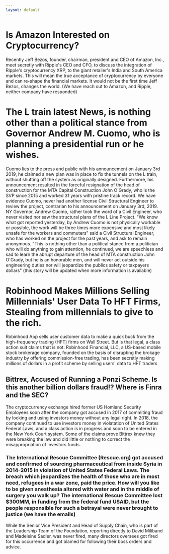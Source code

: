 ```yaml
---
layout: default
---
```

# Is Amazon Interested on Cryptocurrency? 
Recently Jeff Bezos, founder, chairman, president and CEO of Amazon, Inc., meet secretly with Ripple's CEO and CFO, to discuss the integration of Ripple's cryptocurrency XRP, to the giant retailer's India and South America markets. This will mean the true acceptance of cryptocurrency by everyone and can re-shape the financial markets. It would not be the first time Jeff Bezos, changes the world. (We have reach out to Amazon, and Ripple, neither company have responded) 

# The L train latest News, is nothing other than a political stance from Governor Andrew M. Cuomo, who is planning a presidential run or he wishes. 

Cuomo lies to the press and public with his announcement on January 3rd 2019, he claimed a new plan was in place to fix the tunnels on the L train, without shutting off the system as originally designed. Furthermore, his announcement resulted in the forceful resignation of the head of construction for the MTA Capital Construction John O'Grady, who is the SVP since 2015 and worked 31 years with pristine track record. We have evidence Cuomo, never had another license Civil Structural Engineer to review the project, contrarian to his announcement on January 3rd, 2019. NY Governor, Andrew Cuomo, rather took the word of a Civil Engineer, who never visited nor saw the structural plans of the L Line Project. "We know what got reported yesterday, by Andrew Cuomo is not physically workable or possible, the work will be three times more expensive and most likely unsafe for the workers and commuters" said a Civil Structural Engineer, who has worked on the project for the past years, and ask to remain anonymous. "This is nothing other than a political stance from a politician who will do anything to gain attention, he continued, we are speechless and sad to learn the abrupt departure of the head of MTA construction John O'Grady, but he is an honorable men, and will never act outside his engineering duties nor will jeopardize the publics safety or taxpayers dollars" (this story will be updated when more information is available)

# Robinhood Makes Millions Selling Millennials' User Data To HFT Firms, Stealing from millennials to give to the rich. 

Robinhood App sells user customer data to make a quick buck from the high-frequency trading (HFT) firms on Wall Street. But is that legal, a class action suit claims that is not. Robinhood Financial, LLC, a US-based mobile stock brokerage company, founded on the basis of disrupting the brokage industry by offering commission-free trading, has been secretly making millions of dollars in a profit scheme by selling users' data to HFT traders

## Bittrex, Accused of Running a Ponzi Scheme. Is this another billion dollars fraud!? Where is Finra and the SEC? 

The cryptocurrency exchange hired former US Homland Security Employees soon after the company got accused in 2017 of commiting fraud by locking and using investors money without any legal right. In 2018, the company continued to use investors money in violatation of United States Federal Laws, and a class action is in progress and soon to be entered in the New York Court system. Some of the claims prove Bittrex knew they were breaking the law and did little or nothing to correct the misappropriation of investors funds.


### The International Rescue Committee (Rescue.org) got accused and confirmed of sourcing pharmaceutical from inside Syria in 2014-2015 in violation of United States Federal Laws. The breach which jeopardizes the health of those who are in most need, refugees in a war zone, paid the price. How will you like to be given anesthesia altered with water and in the middle of surgery you walk up? The international Rescue Committee lost $300MM, in funding from the federal fund USAID, but the people responsible for such a betrayal were never brought to justice (we have the emails)

While the Senior Vice President and Head of Supply Chain, who is part of the Leadership Team of the Foundation, reporting directly to David Miliband and Madeleine Sadler, was never fired, many directors oversees got fired for this occurrence and got blamed for following their boss orders and advice. 


